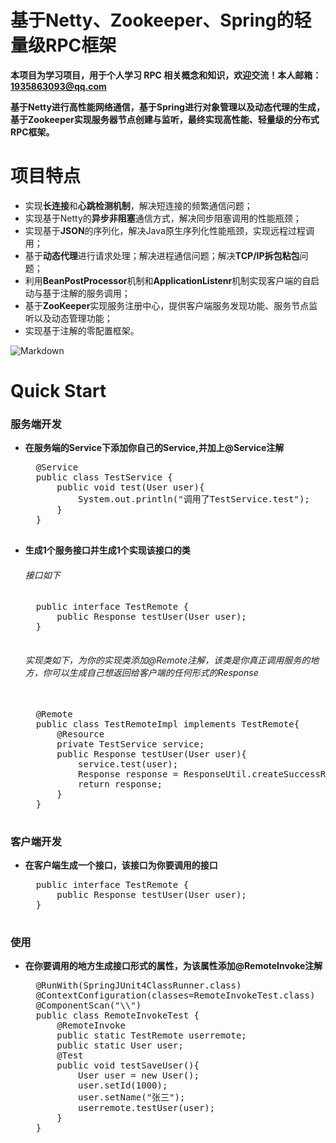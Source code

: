 # 基于Netty、Zookeeper、Spring的轻量级RPC框架 

**本项目为学习项目，用于个人学习 RPC 相关概念和知识，欢迎交流！本人邮箱：1935863093@qq.com**

**基于Netty进行高性能网络通信，基于Spring进行对象管理以及动态代理的生成，基于Zookeeper实现服务器节点创建与监听，最终实现高性能、轻量级的分布式RPC框架。**


# 项目特点
- 实现**长连接**和**心跳检测机制**，解决短连接的频繁通信问题；
- 实现基于Netty的**异步非阻塞**通信方式，解决同步阻塞调用的性能瓶颈；
- 实现基于**JSON**的序列化，解决Java原生序列化性能瓶颈，实现远程过程调用；
- 基于**动态代理**进行请求处理；解决进程通信问题；解决**TCP/IP拆包粘包**问题；
- 利用**BeanPostProcessor**机制和**ApplicationListenr**机制实现客户端的自启动与基于注解的服务调用；
- 基于**ZooKeeper**实现服务注册中心，提供客户端服务发现功能、服务节点监听以及动态管理功能；
- 实现基于注解的零配置框架。

![Markdown](README/PZK3SP.png)

# Quick Start
### 服务端开发
- **在服务端的Service下添加你自己的Service,并加上@Service注解**
	
	<pre>
	@Service
	public class TestService {
		public void test(User user){
			System.out.println("调用了TestService.test");
		}
	}
	</pre>
	
- **生成1个服务接口并生成1个实现该接口的类**
	###### 接口如下
	<pre>
	public interface TestRemote {
		public Response testUser(User user);  
	}
	</pre>
	###### 实现类如下，为你的实现类添加@Remote注解，该类是你真正调用服务的地方，你可以生成自己想返回给客户端的任何形式的Response

	<pre> 
	@Remote
	public class TestRemoteImpl implements TestRemote{
		@Resource
		private TestService service;
		public Response testUser(User user){
			service.test(user);
			Response response = ResponseUtil.createSuccessResponse(user);
			return response;
		}
	}	
	</pre>


### 客户端开发
- **在客户端生成一个接口，该接口为你要调用的接口**
	<pre>
	public interface TestRemote {
		public Response testUser(User user);
	}
	</pre>

### 使用
- **在你要调用的地方生成接口形式的属性，为该属性添加@RemoteInvoke注解**
	<pre>
	@RunWith(SpringJUnit4ClassRunner.class)
	@ContextConfiguration(classes=RemoteInvokeTest.class)
	@ComponentScan("\\")
	public class RemoteInvokeTest {
		@RemoteInvoke
		public static TestRemote userremote;
		public static User user;
		@Test
		public void testSaveUser(){
			User user = new User();
			user.setId(1000);
			user.setName("张三");
			userremote.testUser(user);
		}
	}	
	</pre>






